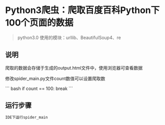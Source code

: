 # Python3爬虫：爬取百度百科Python下100个页面的数据

> python3.0 使用的模块：urllib、BeautifulSoup4、re

## 说明

<p>爬取的数据会存储于生成的output.html文件中，使用浏览器可查看数据</p>
<p>修改spider_main.py文件count数值可以设置爬取数<p>
``` bash
if count == 100:
    break
```

## 运行步骤

``` bash
IDE下运行spider_main 

```
